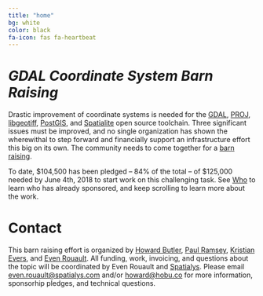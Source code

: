 ```yaml
---
title: "home"
bg: white
color: black
fa-icon: fas fa-heartbeat
---
```


# *GDAL Coordinate System Barn Raising*

Drastic improvement of coordinate systems is needed for the
[GDAL](http://gdal.org), [PROJ](https://proj4.org),
[libgeotiff](https://trac.osgeo.org/geotiff), [PostGIS](http://postgis.net), and
[Spatialite](https://www.gaia-gis.it/fossil/libspatialite/index) open source
toolchain. Three significant issues must be improved, and no single
organization has shown the wherewithal to step forward and financially support
an infrastructure effort this big on its own.  The community needs to come
together for a [barn raising](https://en.wikipedia.org/wiki/Barn_raising).

To date, $104,500 has been pledged – 84% of the total – of $125,000 needed by
June 4th, 2018 to start work on this challenging task. See [Who](#who) to
learn who has already sponsored, and keep scrolling to learn more about the work.


# Contact

This barn raising effort is organized by [Howard Butler](https://hobu.co),
[Paul Ramsey](http://blog.cleverelephant.ca/), [Kristian
Evers](http://sdfe.dk/), and [Even
Rouault](https://www.spatialys.com/en/about/).  All funding, work, invoicing,
and questions about the topic will be coordinated by Even Rouault and
[Spatialys](https://www.spatialys.com/en/home/). Please email
even.rouault@spatialys.com and/or howard@hobu.co for more information,
sponsorhip pledges, and technical questions.




